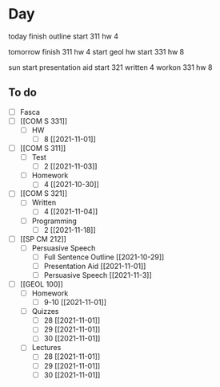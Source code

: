 

# Day 

today 
finish outline
start 311 hw 4

tomorrow 
finish 311 hw 4
start geol hw
start 331 hw 8

sun
start presentation aid
start 321 written 4
workon 331 hw 8



## To do
- [ ] Fasca
- [ ] [[COM S 331]]
	- [ ] HW
		- [ ] 8 [[2021-11-01]]
- [ ] [[COM S 311]]
	- [ ] Test
		- [ ] 2 [[2021-11-03]]
	- [ ] Homework
		- [ ] 4 [[2021-10-30]]
- [ ] [[COM S 321]]
	- [ ] Written
		- [ ] 4 [[2021-11-04]]
	- [ ] Programming
		- [ ] 2 [[2021-11-18]]
- [ ] [[SP CM 212]]
	- [ ] Persuasive Speech
		- [ ] Full Sentence Outline  [[2021-10-29]]
		- [ ] Presentation Aid [[2021-11-01]]
		- [ ] Persuasive Speech [[2021-11-3]]
- [ ] [[GEOL 100]]
	- [ ] Homework
		- [ ] 9-10 [[2021-11-01]]
	- [ ] Quizzes
		- [ ] 28  [[2021-11-01]]
		- [ ] 29 [[2021-11-01]]
		- [ ] 30 [[2021-11-01]]
	- [ ] Lectures
		- [ ] 28 [[2021-11-01]]
		- [ ] 29 [[2021-11-01]]
		- [ ] 30 [[2021-11-01]]